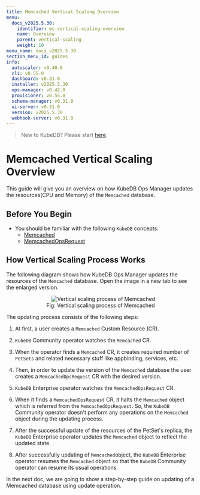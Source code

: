 ```yaml
---
title: Memcached Vertical Scaling Overview
menu:
  docs_v2025.5.30:
    identifier: mc-vertical-scaling-overview
    name: Overview
    parent: vertical-scaling
    weight: 10
menu_name: docs_v2025.5.30
section_menu_id: guides
info:
  autoscaler: v0.40.0
  cli: v0.55.0
  dashboard: v0.31.0
  installer: v2025.5.30
  ops-manager: v0.42.0
  provisioner: v0.55.0
  schema-manager: v0.31.0
  ui-server: v0.31.0
  version: v2025.5.30
  webhook-server: v0.31.0
---
```


> New to KubeDB? Please start [here](/docs/v2025.5.30/README).

# Memcached Vertical Scaling Overview

This guide will give you an overview on how KubeDB Ops Manager updates the resources(CPU and Memory) of the `Memcached` database.

## Before You Begin

- You should be familiar with the following `KubeDB` concepts:
  - [Memcached](/docs/v2025.5.30/guides/memcached/concepts/memcached)
  - [MemcachedOpsRequest](/docs/v2025.5.30/guides/memcached/concepts/memcached-opsrequest)

## How Vertical Scaling Process Works

The following diagram shows how KubeDB Ops Manager updates the resources of the `Memcached` database. Open the image in a new tab to see the enlarged version.

<figure align="center">
  <img alt="Vertical scaling process of Memcached" src="/docs/v2025.5.30/images/memcached/memcached-vertical-scaling.png">
<figcaption align="center">Fig: Vertical scaling process of Memcached</figcaption>
</figure>

The updating process consists of the following steps:

1. At first, a user creates a `Memcached` Custom Resource (CR).

2. `KubeDB` Community operator watches the `Memcached` CR.

3. When the operator finds a `Memcached` CR, it creates required number of `PetSets` and related necessary stuff like appbinding, services, etc.

4. Then, in order to update the version of the `Memcached` database the user creates a `MemcachedOpsRequest` CR with the desired version.

6. `KubeDB` Enterprise operator watches the `MemcachedOpsRequest` CR.

7. When it finds a `MemcachedOpsRequest` CR, it halts the `Memcached` object which is referred from the `MemcachedOpsRequest`. So, the `KubeDB` Community operator doesn't perform any operations on the `Memcached` object during the updating process.

9. After the successful update of the resources of the PetSet's replica, the `KubeDB` Enterprise operator updates the `Memcached` object to reflect the updated state.

10. After successfully updating of `Memcached`object, the `KubeDB` Enterprise operator resumes the `Memcached` object so that the `KubeDB` Community operator can resume its usual operations.

In the next doc, we are going to show a step-by-step guide on updating of a Memcached database using update operation.
